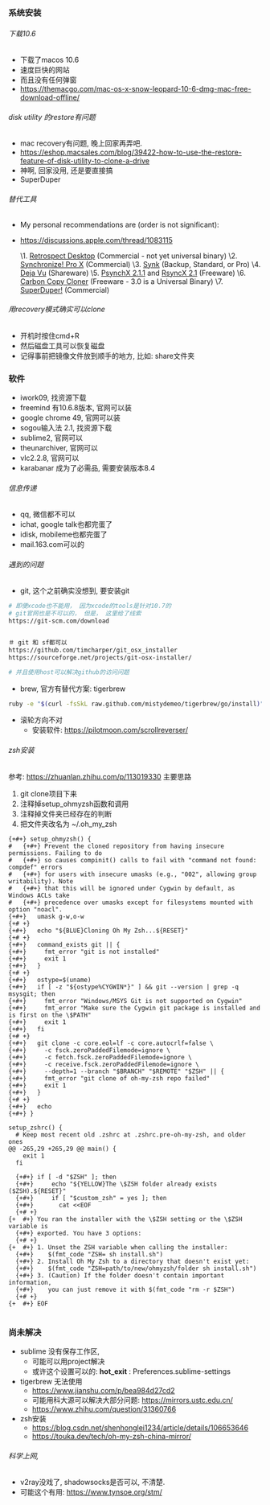 ### 系统安装

###### 下载10.6

- 下载了macos 10.6 
- 速度巨快的网站
- 而且没有任何弹窗
-  https://themacgo.com/mac-os-x-snow-leopard-10-6-dmg-mac-free-download-offline/



###### disk utility 的restore有问题

- mac recovery有问题, 晚上回家再弄吧.
- https://eshop.macsales.com/blog/39422-how-to-use-the-restore-feature-of-disk-utility-to-clone-a-drive
- 神啊, 回家没用, 还是要直接搞
-  SuperDuper

###### 替代工具

- My personal recommendations are (order is not significant): 

- https://discussions.apple.com/thread/1083115

  \1.  [Retrospect Desktop](http://www.dantz.com/) (Commercial - not yet universal binary) 
  \2.  [Synchronize! Pro X](http://www.qdea.com/) (Commercial) 
  \3.  [Synk](http://www.decimus.net/) (Backup, Standard, or Pro) 
  \4.  [Deja Vu](http://propagandaprod.com/dejavu.html) (Shareware) 
  \5.  [PsynchX 2.1.1](http://sourceforge.net/projects/psyncx) and  [RsyncX 2.1](http://archive.macosxlabs.org/rsyncx/rsyncx.html) (Freeware) 
  \6.  [Carbon Copy Cloner](http://www.bombich.com/software/ccc.html) (Freeware - 3.0 is a Universal Binary) 
  \7.  [SuperDuper!](http://www.shirt-pocket.com/) (Commercial) 

###### 用recovery模式确实可以clone

- 开机时按住cmd+R
- 然后磁盘工具可以恢复磁盘
- 记得事前把镜像文件放到顺手的地方, 比如: share文件夹

### 软件

- iwork09, 找资源下载
- freemind 有10.6.8版本, 官网可以装
- google chrome 49, 官网可以装
- sogou输入法 2.1, 找资源下载
- sublime2, 官网可以
- theunarchiver, 官网可以
- vlc2.2.8, 官网可以
- karabanar 成为了必需品, 需要安装版本8.4

###### 信息传递

- qq, 微信都不可以
- ichat, google talk也都完蛋了
- idisk, mobileme也都完蛋了
- mail.163.com可以的

###### 遇到的问题

- git, 这个之前确实没想到, 要安装git
```sh
# 即便xcode也不能用， 因为xcode的tools是针对10.7的
# git官网也是不可以的， 但是， 这里给了线索
https://git-scm.com/download


＃ git 和 sf都可以
https://github.com/timcharper/git_osx_installer
https://sourceforge.net/projects/git-osx-installer/

# 并且使用host可以解决github的访问问题
```
- brew, 官方有替代方案: tigerbrew
```sh
ruby -e "$(curl -fsSkL raw.github.com/mistydemeo/tigerbrew/go/install)"
```

- 滚轮方向不对
	- 安装软件: https://pilotmoon.com/scrollreverser/

###### zsh安装
参考: https://zhuanlan.zhihu.com/p/113019330
主要思路
1. git clone项目下来
2. 注释掉setup_ohmyzsh函数和调用
3. 注释掉文件夹已经存在的判断
4. 把文件夹改名为 ~/.oh_my_zsh
```
{+#+} setup_ohmyzsh() {
#   {+#+} Prevent the cloned repository from having insecure permissions. Failing to do
#   {+#+} so causes compinit() calls to fail with "command not found: compdef" errors
#   {+#+} for users with insecure umasks (e.g., "002", allowing group writability). Note
#   {+#+} that this will be ignored under Cygwin by default, as Windows ACLs take
#   {+#+} precedence over umasks except for filesystems mounted with option "noacl".
{+#+}   umask g-w,o-w
{+# +}
{+#+}   echo "${BLUE}Cloning Oh My Zsh...${RESET}"
{+# +}
{+#+}   command_exists git || {
{+#+}     fmt_error "git is not installed"
{+#+}     exit 1
{+#+}   }
{+# +}
{+#+}   ostype=$(uname)
{+#+}   if [ -z "${ostype%CYGWIN*}" ] && git --version | grep -q msysgit; then
{+#+}     fmt_error "Windows/MSYS Git is not supported on Cygwin"
{+#+}     fmt_error "Make sure the Cygwin git package is installed and is first on the \$PATH"
{+#+}     exit 1
{+#+}   fi
{+# +}
{+#+}   git clone -c core.eol=lf -c core.autocrlf=false \
{+#+}     -c fsck.zeroPaddedFilemode=ignore \
{+#+}     -c fetch.fsck.zeroPaddedFilemode=ignore \
{+#+}     -c receive.fsck.zeroPaddedFilemode=ignore \
{+#+}     --depth=1 --branch "$BRANCH" "$REMOTE" "$ZSH" || {
{+#+}     fmt_error "git clone of oh-my-zsh repo failed"
{+#+}     exit 1
{+#+}   }
{+# +}
{+#+}   echo
{+#+} }

setup_zshrc() {
  # Keep most recent old .zshrc at .zshrc.pre-oh-my-zsh, and older ones
@@ -265,29 +265,29 @@ main() {
    exit 1
  fi

  {+#+} if [ -d "$ZSH" ]; then
  {+#+}     echo "${YELLOW}The \$ZSH folder already exists ($ZSH).${RESET}"
  {+#+}     if [ "$custom_zsh" = yes ]; then
  {+#+}       cat <<EOF
  {+# +}
{+  #+} You ran the installer with the \$ZSH setting or the \$ZSH variable is
  {+#+} exported. You have 3 options:
  {+# +}
{+  #+} 1. Unset the ZSH variable when calling the installer:
  {+#+}    $(fmt_code "ZSH= sh install.sh")
  {+#+} 2. Install Oh My Zsh to a directory that doesn't exist yet:
  {+#+}    $(fmt_code "ZSH=path/to/new/ohmyzsh/folder sh install.sh")
  {+#+} 3. (Caution) If the folder doesn't contain important information,
  {+#+}    you can just remove it with $(fmt_code "rm -r $ZSH")
  {+# +}
{+  #+} EOF


```

### 尚未解决

- sublime 没有保存工作区, 
  - 可能可以用project解决
  - 或许这个设置可以的:  **hot_exit** : Preferences.sublime-settings
- tigerbrew 无法使用
  - https://www.jianshu.com/p/bea984d27cd2
  - 可能用科大源可以解决大部分问题: https://mirrors.ustc.edu.cn/
  - https://www.zhihu.com/question/31360766
- zsh安装
  - https://blog.csdn.net/shenhonglei1234/article/details/106653646
  - https://touka.dev/tech/oh-my-zsh-china-mirror/

###### 科学上网, 

- v2ray没戏了, shadowsocks是否可以, 不清楚.
- 可能这个有用: https://www.tynsoe.org/stm/